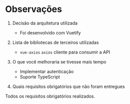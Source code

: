 # Observações

1. Decisão da arquitetura utilizada

    - Foi desenvolvido com Vuetify

2. Lista de bibliotecas de terceiros utilizadas

    - `vue-axios` `axios` cliente para consumir a API

3. O que você melhoraria se tivesse mais tempo

    - Implementar autenticação
    - Suporte TypeScript

4. Quais requisitos obrigatórios que não foram entregues

Todos os requisitos obrigatórios realizados.
